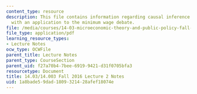 ```yaml
---
content_type: resource
description: This file contains information regarding causal inference in economics,
  with an application to the minimum wage debate.
file: /media/courses/14-03-microeconomic-theory-and-public-policy-fall-2016/1a8bade59dad1809321428afef18074e_MIT14_03F16_lec2.pdf
file_type: application/pdf
learning_resource_types:
- Lecture Notes
ocw_type: OCWFile
parent_title: Lecture Notes
parent_type: CourseSection
parent_uid: f27a70b4-7bee-6919-9421-d31f0705bfa3
resourcetype: Document
title: 14.03/14.003 Fall 2016 Lecture 2 Notes
uid: 1a8bade5-9dad-1809-3214-28afef18074e
---
```

